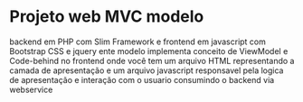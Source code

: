# Projeto web MVC modelo 

backend em PHP com Slim Framework e frontend em javascript com Bootstrap CSS e jquery ente modelo implementa conceito de ViewModel e Code-behind no frontend onde você tem um arquivo HTML representando a camada de apresentação e um arquivo javascript responsavel pela logica de apresentação e interação com o usuario consumindo o backend via webservice
